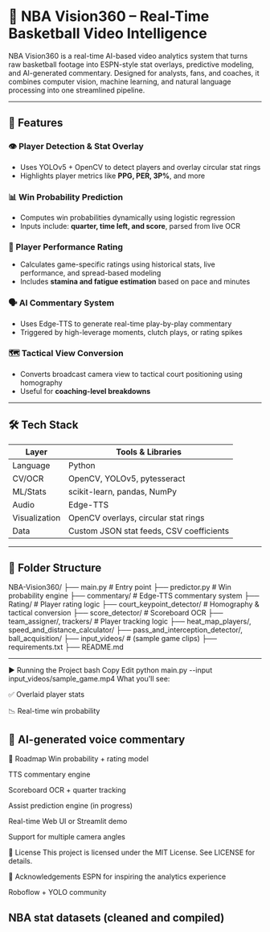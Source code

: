 # 🏀 NBA Vision360 – Real-Time Basketball Video Intelligence

NBA Vision360 is a real-time AI-based video analytics system that turns raw basketball footage into ESPN-style stat overlays, predictive modeling, and AI-generated commentary. Designed for analysts, fans, and coaches, it combines computer vision, machine learning, and natural language processing into one streamlined pipeline.

---

## 🎯 Features

### 👁️ Player Detection & Stat Overlay
- Uses YOLOv5 + OpenCV to detect players and overlay circular stat rings
- Highlights player metrics like **PPG, PER, 3P%**, and more

### 📊 Win Probability Prediction
- Computes win probabilities dynamically using logistic regression
- Inputs include: **quarter, time left, and score**, parsed from live OCR

### 🧮 Player Performance Rating
- Calculates game-specific ratings using historical stats, live performance, and spread-based modeling
- Includes **stamina and fatigue estimation** based on pace and minutes

### 🗣️ AI Commentary System
- Uses Edge-TTS to generate real-time play-by-play commentary
- Triggered by high-leverage moments, clutch plays, or rating spikes

### 🗺️ Tactical View Conversion
- Converts broadcast camera view to tactical court positioning using homography
- Useful for **coaching-level breakdowns**

---

## 🛠️ Tech Stack

| Layer             | Tools & Libraries                                  |
|------------------|----------------------------------------------------|
| Language         | Python                                             |
| CV/OCR           | OpenCV, YOLOv5, pytesseract                        |
| ML/Stats         | scikit-learn, pandas, NumPy                        |
| Audio            | Edge-TTS                                           |
| Visualization    | OpenCV overlays, circular stat rings               |
| Data             | Custom JSON stat feeds, CSV coefficients           |

---
## 📂 Folder Structure

NBA-Vision360/
├── main.py # Entry point
├── predictor.py # Win probability engine
├── commentary/ # Edge-TTS commentary system
├── Rating/ # Player rating logic
├── court_keypoint_detector/ # Homography & tactical conversion
├── score_detector/ # Scoreboard OCR
├── team_assigner/, trackers/ # Player tracking logic
├── heat_map_players/, speed_and_distance_calculator/
├── pass_and_interception_detector/, ball_acquisition/
├── input_videos/ # (sample game clips)
├── requirements.txt
├── README.md

---
▶️ Running the Project
bash
Copy
Edit
python main.py --input input_videos/sample_game.mp4
What you'll see:

✅ Overlaid player stats

📉 Real-time win probability

🎤 AI-generated voice commentary
---
📌 Roadmap
 Win probability + rating model

 TTS commentary engine

 Scoreboard OCR + quarter tracking

 Assist prediction engine (in progress)

 Real-time Web UI or Streamlit demo

 Support for multiple camera angles

📄 License
This project is licensed under the MIT License. See LICENSE for details.

🙌 Acknowledgements
ESPN for inspiring the analytics experience

Roboflow + YOLO community

NBA stat datasets (cleaned and compiled)
---
